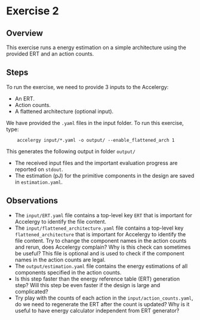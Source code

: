 Exercise 2
==========

## Overview

This exercise runs a energy estimation on a simple architecture using the provided ERT and an action counts.

## Steps

To run the exercise, we need to provide 3 inputs to the Accelergy:
- An ERT.
- Action counts.
- A flattened architecture (optional input).


We have provided the `.yaml` files in the input folder. To run this exercise, type: 

```
    accelergy input/*.yaml -o output/ --enable_flattened_arch 1
```

This generates the following output in folder `output/`
- The received input files and the important evaluation progress are reported on `stdout`.
- The estimation (pJ) for the primitive components in the design are saved in `estimation.yaml`.


## Observations

- The `input/ERT.yaml` file contains a top-level key `ERT` that is important 
  for Accelergy to identify the file content.
- The `input/flattened_architecture.yaml` file contains a top-level key `flattened_architecture` that is important 
  for Accelergy to identify the file content. Try to change the component names in the action counts and rerun,
  does Accelergy complain? Why is this check can sometimes be useful?
  This file is optional and is used to check if the component names in the action counts are legal.
- The `output/estimation.yaml` file contains the energy estimations of all components specified in the action counts.
- Is this step faster than the energy reference table (ERT) generation step? Will this step be even faster if the design 
is large and complicated? 
- Try play with the counts of each action in the `input/action_counts.yaml`, do we need to regenerate the ERT after the 
count is updated?  Why is it useful to have energy calculator independent from ERT generator?


